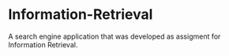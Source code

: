# Information-Retrieval

A search engine application that was developed as assigment for Information Retrieval.
